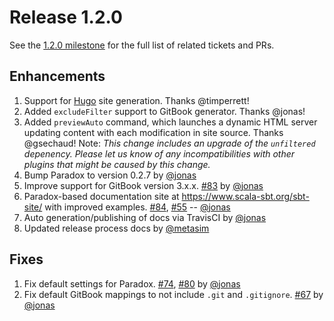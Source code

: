 # Release 1.2.0

See the [1.2.0 milestone] for the full list of related tickets and PRs.

## Enhancements

1. Support for [Hugo](https://gohugo.io) site generation. Thanks @timperrett!
2. Added `excludeFilter` support to GitBook generator. Thanks @jonas!
3. Added `previewAuto` command, which launches a dynamic HTML server updating content with each modification in site
 source. Thanks @gsechaud! Note: _This change includes an upgrade of the `unfiltered` depenency. Please let us know of
 any incompatibilities with other plugins that might be caused by this change._
4. Bump Paradox to version 0.2.7 by [@jonas]
5. Improve support for GitBook version 3.x.x. [#83] by [@jonas]
6. Paradox-based documentation site at https://www.scala-sbt.org/sbt-site/ with improved examples. [#84], [#55] -- [@jonas]
7. Auto generation/publishing of docs via TravisCI by [@jonas]
8. Updated release process docs by [@metasim]

## Fixes

1. Fix default settings for Paradox. [#74], [#80] by [@jonas]
2. Fix default GitBook mappings to not include `.git` and `.gitignore`. [#67] by [@jonas]

[1.2.0 milestone]: https://github.com/sbt/sbt-site/milestone/2
[#55]: https://github.com/sbt/sbt-site/issues/55
[#67]: https://github.com/sbt/sbt-site/issues/67
[#74]: https://github.com/sbt/sbt-site/issues/74
[#80]: https://github.com/sbt/sbt-site/issues/80
[#83]: https://github.com/sbt/sbt-site/issues/83
[#84]: https://github.com/sbt/sbt-site/issues/84

[@jonas]: https://github.com/jonas
[@metasim]: https://github.com/metasim
